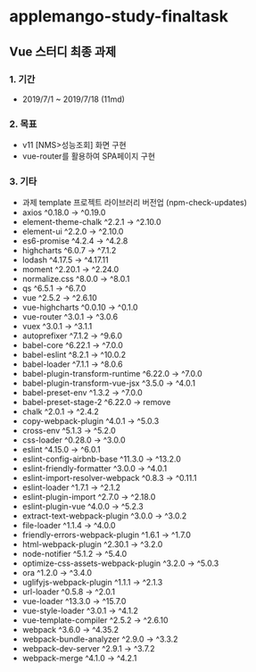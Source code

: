 # applemango-study-finaltask
## Vue 스터디 최종 과제

### 1. 기간
* 2019/7/1 ~ 2019/7/18 (11md)

### 2. 목표
* v11 [NMS>성능조회] 화면 구현
* vue-router를 활용하여 SPA페이지 구현

### 3. 기타
* 과제 template 프로젝트 라이브러리 버전업 (npm-check-updates)
 * axios                               ^0.18.0  →   ^0.19.0
 * element-theme-chalk                  ^2.2.1  →   ^2.10.0
 * element-ui                           ^2.2.0  →   ^2.10.0
 * es6-promise                          ^4.2.4  →    ^4.2.8
 * highcharts                           ^6.0.7  →    ^7.1.2
 * lodash                              ^4.17.5  →  ^4.17.11
 * moment                              ^2.20.1  →   ^2.24.0
 * normalize.css                        ^8.0.0  →    ^8.0.1
 * qs                                   ^6.5.1  →    ^6.7.0
 * vue                                  ^2.5.2  →   ^2.6.10
 * vue-highcharts                      ^0.0.10  →    ^0.1.0
 * vue-router                           ^3.0.1  →    ^3.0.6
 * vuex                                 ^3.0.1  →    ^3.1.1
 * autoprefixer                         ^7.1.2  →    ^9.6.0
 * babel-core                          ^6.22.1  →   ^7.0.0
 * babel-eslint                         ^8.2.1  →   ^10.0.2
 * babel-loader                         ^7.1.1  →    ^8.0.6
 * babel-plugin-transform-runtime      ^6.22.0  →   ^7.0.0
 * babel-plugin-transform-vue-jsx       ^3.5.0  →    ^4.0.1
 * babel-preset-env                     ^1.3.2  →    ^7.0.0
 * babel-preset-stage-2                ^6.22.0  →    remove
 * chalk                                ^2.0.1  →    ^2.4.2
 * copy-webpack-plugin                  ^4.0.1  →    ^5.0.3
 * cross-env                            ^5.1.3  →    ^5.2.0
 * css-loader                          ^0.28.0  →    ^3.0.0
 * eslint                              ^4.15.0  →    ^6.0.1
 * eslint-config-airbnb-base           ^11.3.0  →   ^13.2.0
 * eslint-friendly-formatter            ^3.0.0  →    ^4.0.1
 * eslint-import-resolver-webpack       ^0.8.3  →   ^0.11.1
 * eslint-loader                        ^1.7.1  →    ^2.1.2
 * eslint-plugin-import                 ^2.7.0  →   ^2.18.0
 * eslint-plugin-vue                    ^4.0.0  →    ^5.2.3
 * extract-text-webpack-plugin          ^3.0.0  →    ^3.0.2
 * file-loader                          ^1.1.4  →    ^4.0.0
 * friendly-errors-webpack-plugin       ^1.6.1  →    ^1.7.0
 * html-webpack-plugin                 ^2.30.1  →    ^3.2.0
 * node-notifier                        ^5.1.2  →    ^5.4.0
 * optimize-css-assets-webpack-plugin   ^3.2.0  →    ^5.0.3
 * ora                                  ^1.2.0  →    ^3.4.0
 * uglifyjs-webpack-plugin              ^1.1.1  →    ^2.1.3
 * url-loader                           ^0.5.8  →    ^2.0.1
 * vue-loader                          ^13.3.0  →   ^15.7.0
 * vue-style-loader                     ^3.0.1  →    ^4.1.2
 * vue-template-compiler                ^2.5.2  →   ^2.6.10
 * webpack                              ^3.6.0  →   ^4.35.2
 * webpack-bundle-analyzer              ^2.9.0  →    ^3.3.2
 * webpack-dev-server                   ^2.9.1  →    ^3.7.2
 * webpack-merge                        ^4.1.0  →    ^4.2.1